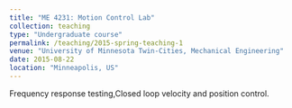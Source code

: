 ```yaml
---
title: "ME 4231: Motion Control Lab"
collection: teaching
type: "Undergraduate course"
permalink: /teaching/2015-spring-teaching-1
venue: "University of Minnesota Twin-Cities, Mechanical Engineering"
date: 2015-08-22
location: "Minneapolis, US"
---
```


Frequency response testing,Closed loop velocity and position control.
